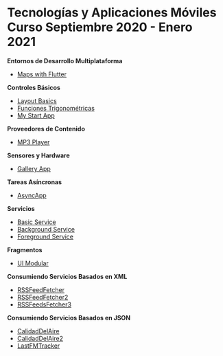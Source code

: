 # Tecnologías y Aplicaciones Móviles Curso Septiembre 2020 - Enero 2021 

**Entornos de Desarrollo Multiplataforma**
* [Maps with Flutter](https://github.com/facingii/TYAM-2020/tree/master/FluMapsPerKat)

**Controles Básicos**
* [Layout Basics](https://github.com/facingii/TYAM-2020/tree/master/LayoutBasics)
* [Funciones Trigonométricas](https://github.com/facingii/TYAM-2020/tree/master/FuncionesTrigonometricas)
* [My Start App](https://github.com/facingii/TYAM-2020/tree/master/MyStartApp)

**Proveedores de Contenido**
* [MP3 Player](https://github.com/facingii/TYAM-2020/tree/master/MP3Player)

**Sensores y Hardware**
* [Gallery App](https://github.com/facingii/TYAM-2020/tree/master/GalleryDemo)

**Tareas Asíncronas**
* [AsyncApp](https://github.com/facingii/TYAM-2020/tree/master/AsyncApp)

**Servicios**
* [Basic Service](https://github.com/facingii/TYAM-2020/tree/master/BasicServiceApp)
* [Background Service](https://github.com/facingii/TYAM-2020/tree/master/BackgroundService)
* [Foreground Service](https://github.com/facingii/TYAM-2020/tree/master/ForegroundService)

**Fragmentos**
* [UI Modular](https://github.com/facingii/TYAM-2020/tree/master/UIModularApp)

**Consumiendo Servicios Basados en XML**
* [RSSFeedFetcher](https://github.com/facingii/TYAM-2020/tree/master/RSSFeedsFetcher)
* [RSSFeedFetcher2](https://github.com/facingii/TYAM-2020/tree/master/RSSFeedsFetcher2)
* [RSSFeedsFetcher3](https://github.com/facingii/TYAM-2020/tree/master/RSSFeedsFetcher3)

**Consumiendo Servicios Basados en JSON**
* [CalidadDelAire](https://github.com/facingii/TYAM-2020/tree/master/CalidadDelAire)
* [CalidadDelAire2](https://github.com/facingii/TYAM-2020/tree/master/CalidadDelAire2)
* [LastFMTracker](https://github.com/facingii/TYAM-2020/tree/master/LastFMTracker)
